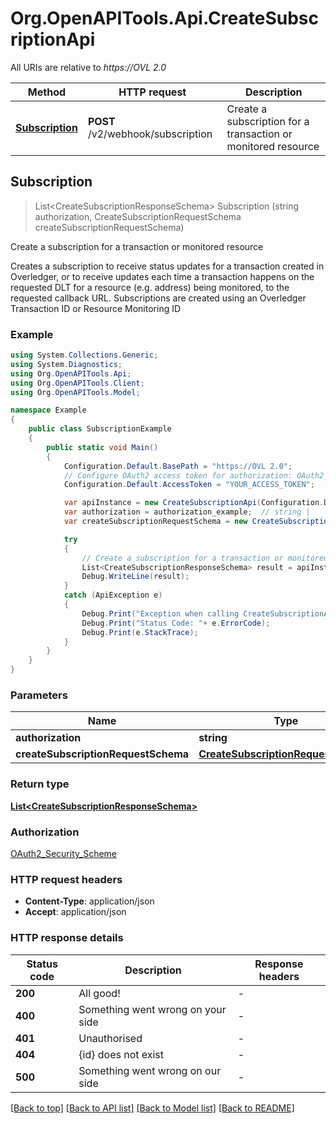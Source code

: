 # Org.OpenAPITools.Api.CreateSubscriptionApi

All URIs are relative to *https://OVL 2.0*

Method | HTTP request | Description
------------- | ------------- | -------------
[**Subscription**](CreateSubscriptionApi.md#subscription) | **POST** /v2/webhook/subscription | Create a subscription for a transaction or monitored resource 



## Subscription

> List&lt;CreateSubscriptionResponseSchema&gt; Subscription (string authorization, CreateSubscriptionRequestSchema createSubscriptionRequestSchema)

Create a subscription for a transaction or monitored resource 

Creates a subscription to receive status updates for a transaction created in Overledger, or to receive updates each time a transaction happens on the requested DLT for a resource (e.g. address) being monitored, to the requested callback URL.  Subscriptions are created using an Overledger Transaction ID or Resource Monitoring ID

### Example

```csharp
using System.Collections.Generic;
using System.Diagnostics;
using Org.OpenAPITools.Api;
using Org.OpenAPITools.Client;
using Org.OpenAPITools.Model;

namespace Example
{
    public class SubscriptionExample
    {
        public static void Main()
        {
            Configuration.Default.BasePath = "https://OVL 2.0";
            // Configure OAuth2 access token for authorization: OAuth2_Security_Scheme
            Configuration.Default.AccessToken = "YOUR_ACCESS_TOKEN";

            var apiInstance = new CreateSubscriptionApi(Configuration.Default);
            var authorization = authorization_example;  // string | 
            var createSubscriptionRequestSchema = new CreateSubscriptionRequestSchema(); // CreateSubscriptionRequestSchema | 

            try
            {
                // Create a subscription for a transaction or monitored resource 
                List<CreateSubscriptionResponseSchema> result = apiInstance.Subscription(authorization, createSubscriptionRequestSchema);
                Debug.WriteLine(result);
            }
            catch (ApiException e)
            {
                Debug.Print("Exception when calling CreateSubscriptionApi.Subscription: " + e.Message );
                Debug.Print("Status Code: "+ e.ErrorCode);
                Debug.Print(e.StackTrace);
            }
        }
    }
}
```

### Parameters


Name | Type | Description  | Notes
------------- | ------------- | ------------- | -------------
 **authorization** | **string**|  | 
 **createSubscriptionRequestSchema** | [**CreateSubscriptionRequestSchema**](CreateSubscriptionRequestSchema.md)|  | 

### Return type

[**List&lt;CreateSubscriptionResponseSchema&gt;**](CreateSubscriptionResponseSchema.md)

### Authorization

[OAuth2_Security_Scheme](../README.md#OAuth2_Security_Scheme)

### HTTP request headers

- **Content-Type**: application/json
- **Accept**: application/json


### HTTP response details
| Status code | Description | Response headers |
|-------------|-------------|------------------|
| **200** | All good! |  -  |
| **400** | Something went wrong on your side |  -  |
| **401** | Unauthorised |  -  |
| **404** | {id} does not exist |  -  |
| **500** | Something went wrong on our side |  -  |

[[Back to top]](#)
[[Back to API list]](../README.md#documentation-for-api-endpoints)
[[Back to Model list]](../README.md#documentation-for-models)
[[Back to README]](../README.md)

